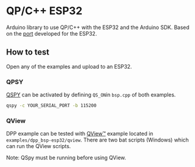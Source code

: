 # QP/C++ ESP32

Arduino library to use QP/C++ with the ESP32 and the Arduino SDK. 
Based on the [port](https://github.com/vChavezB/qpcpp/tree/esp32) developed for the ESP32.

## How to test

Open any of the examples and upload to an ESP32. 

### QPSY

[QSPY](https://www.state-machine.com/qtools/qspy.html) can be activated by defining `QS_ON`in `bsp.cpp` of both examples.

```bash
qspy -c YOUR_SERIAL_PORT -b 115200
```

### QView

DPP example can be tested with [QView™](https://www.state-machine.com/qtools/qview.html) example located in `examples/dpp_bsp-esp32/qview`. There are two bat scripts (Windows) which can run the QView scripts.


Note: QSpy must be running before using QView.




